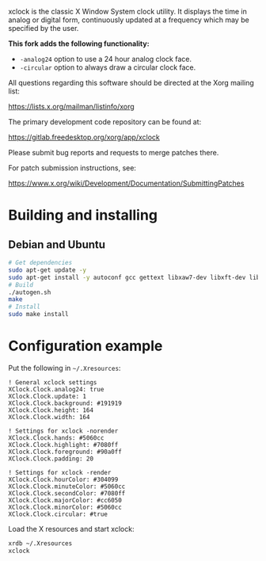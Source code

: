 xclock is the classic X Window System clock utility.  It displays
the time in analog or digital form, continuously updated at a
frequency which may be specified by the user.

**This fork adds the following functionality:**
* `-analog24` option to use a 24 hour analog clock face.
* `-circular` option to always draw a circular clock face.

All questions regarding this software should be directed at the
Xorg mailing list:

  https://lists.x.org/mailman/listinfo/xorg

The primary development code repository can be found at:

  https://gitlab.freedesktop.org/xorg/app/xclock

Please submit bug reports and requests to merge patches there.

For patch submission instructions, see:

  https://www.x.org/wiki/Development/Documentation/SubmittingPatches

# Building and installing

## Debian and Ubuntu

```sh
# Get dependencies
sudo apt-get update -y
sudo apt-get install -y autoconf gcc gettext libxaw7-dev libxft-dev libxkbfile-dev make pkg-config xutils-dev
# Build
./autogen.sh
make
# Install
sudo make install
```

# Configuration example

Put the following in `~/.Xresources`:
```
! General xclock settings
XClock.Clock.analog24: true
XClock.Clock.update: 1
XClock.Clock.background: #191919
XClock.Clock.height: 164
XClock.Clock.width: 164

! Settings for xclock -norender
XClock.Clock.hands: #5060cc
XClock.Clock.highlight: #7080ff
XClock.Clock.foreground: #90a0ff
XClock.Clock.padding: 20

! Settings for xclock -render
XClock.Clock.hourColor: #304099
XClock.Clock.minuteColor: #5060cc
XClock.Clock.secondColor: #7080ff
XClock.Clock.majorColor: #cc6050
XClock.Clock.minorColor: #5060cc
XClock.Clock.circular: #true
```

Load the X resources and start xclock:
```sh
xrdb ~/.Xresources
xclock
```
